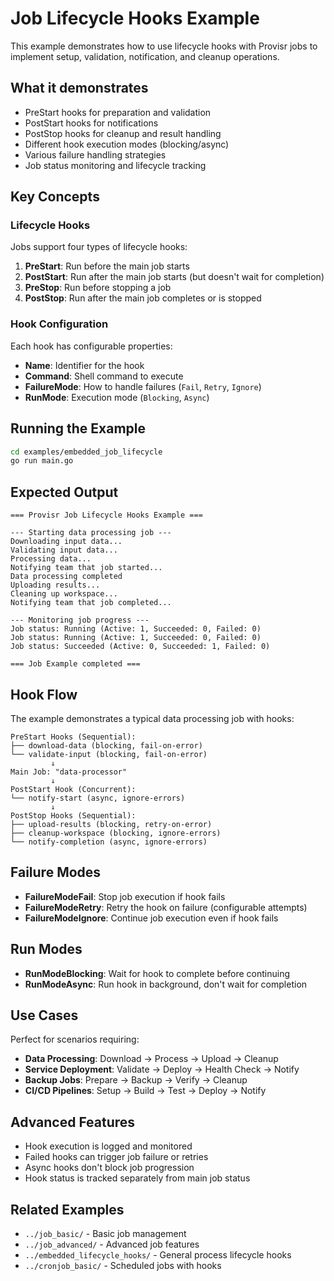 # Job Lifecycle Hooks Example

This example demonstrates how to use lifecycle hooks with Provisr jobs to implement setup, validation, notification, and cleanup operations.

## What it demonstrates

- PreStart hooks for preparation and validation
- PostStart hooks for notifications
- PostStop hooks for cleanup and result handling
- Different hook execution modes (blocking/async)
- Various failure handling strategies
- Job status monitoring and lifecycle tracking

## Key Concepts

### Lifecycle Hooks

Jobs support four types of lifecycle hooks:

1. **PreStart**: Run before the main job starts
2. **PostStart**: Run after the main job starts (but doesn't wait for completion)
3. **PreStop**: Run before stopping a job
4. **PostStop**: Run after the main job completes or is stopped

### Hook Configuration

Each hook has configurable properties:

- **Name**: Identifier for the hook
- **Command**: Shell command to execute
- **FailureMode**: How to handle failures (`Fail`, `Retry`, `Ignore`)
- **RunMode**: Execution mode (`Blocking`, `Async`)

## Running the Example

```bash
cd examples/embedded_job_lifecycle
go run main.go
```

## Expected Output

```
=== Provisr Job Lifecycle Hooks Example ===

--- Starting data processing job ---
Downloading input data...
Validating input data...
Processing data...
Notifying team that job started...
Data processing completed
Uploading results...
Cleaning up workspace...
Notifying team that job completed...

--- Monitoring job progress ---
Job status: Running (Active: 1, Succeeded: 0, Failed: 0)
Job status: Running (Active: 1, Succeeded: 0, Failed: 0)
Job status: Succeeded (Active: 0, Succeeded: 1, Failed: 0)

=== Job Example completed ===
```

## Hook Flow

The example demonstrates a typical data processing job with hooks:

```
PreStart Hooks (Sequential):
├── download-data (blocking, fail-on-error)
└── validate-input (blocking, fail-on-error)
         ↓
Main Job: "data-processor"
         ↓
PostStart Hook (Concurrent):
└── notify-start (async, ignore-errors)
         ↓
PostStop Hooks (Sequential):
├── upload-results (blocking, retry-on-error)
├── cleanup-workspace (blocking, ignore-errors)
└── notify-completion (async, ignore-errors)
```

## Failure Modes

- **FailureModeFail**: Stop job execution if hook fails
- **FailureModeRetry**: Retry the hook on failure (configurable attempts)
- **FailureModeIgnore**: Continue job execution even if hook fails

## Run Modes

- **RunModeBlocking**: Wait for hook to complete before continuing
- **RunModeAsync**: Run hook in background, don't wait for completion

## Use Cases

Perfect for scenarios requiring:

- **Data Processing**: Download → Process → Upload → Cleanup
- **Service Deployment**: Validate → Deploy → Health Check → Notify
- **Backup Jobs**: Prepare → Backup → Verify → Cleanup
- **CI/CD Pipelines**: Setup → Build → Test → Deploy → Notify

## Advanced Features

- Hook execution is logged and monitored
- Failed hooks can trigger job failure or retries
- Async hooks don't block job progression
- Hook status is tracked separately from main job status

## Related Examples

- `../job_basic/` - Basic job management
- `../job_advanced/` - Advanced job features
- `../embedded_lifecycle_hooks/` - General process lifecycle hooks
- `../cronjob_basic/` - Scheduled jobs with hooks